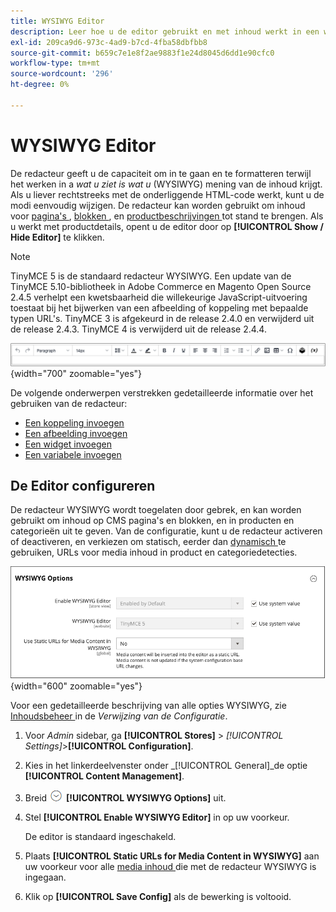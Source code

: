 ```yaml
---
title: WYSIWYG Editor
description: Leer hoe u de editor gebruikt en met inhoud werkt in een weergave _What You See is What You Get_ (WYSIWYG).
exl-id: 209ca9d6-973c-4ad9-b7cd-4fba58dbfbb8
source-git-commit: b659c7e1e8f2ae9883f1e24d8045d6dd1e90cfc0
workflow-type: tm+mt
source-wordcount: '296'
ht-degree: 0%

---
```


# WYSIWYG Editor

De redacteur geeft u de capaciteit om in te gaan en te formatteren terwijl het werken in a _wat u ziet is wat u_ (WYSIWYG) mening van de inhoud krijgt. Als u liever rechtstreeks met de onderliggende HTML-code werkt, kunt u de modi eenvoudig wijzigen. De redacteur kan worden gebruikt om inhoud voor [ pagina&#39;s ](pages.md), [ blokken ](blocks.md), en [ productbeschrijvingen ](../catalog/product-content.md) tot stand te brengen. Als u werkt met productdetails, opent u de editor door op **[!UICONTROL Show / Hide Editor]** te klikken.

>[!NOTE]
>
>TinyMCE 5 is de standaard redacteur WYSIWYG. Een update van de TinyMCE 5.10-bibliotheek in Adobe Commerce en Magento Open Source 2.4.5 verhelpt een kwetsbaarheid die willekeurige JavaScript-uitvoering toestaat bij het bijwerken van een afbeelding of koppeling met bepaalde typen URL&#39;s. TinyMCE 3 is afgekeurd in de release 2.4.0 en verwijderd uit de release 2.4.3. TinyMCE 4 is verwijderd uit de release 2.4.4.

![ de toolbar van de Redacteur ](./assets/editor-toolbar.png){width="700" zoomable="yes"}

De volgende onderwerpen verstrekken gedetailleerde informatie over het gebruiken van de redacteur:

- [Een koppeling invoegen](editor-insert-link.md)
- [Een afbeelding invoegen](editor-insert-image.md)
- [Een widget invoegen](editor-widget.md)
- [Een variabele invoegen](editor-insert-variable.md)

## De Editor configureren

De redacteur WYSIWYG wordt toegelaten door gebrek, en kan worden gebruikt om inhoud op CMS pagina&#39;s en blokken, en in producten en categorieën uit te geven. Van de configuratie, kunt u de redacteur activeren of deactiveren, en verkiezen om statisch, eerder dan [ dynamisch ](../catalog/catalog-urls.md#dynamic-url) te gebruiken, URLs voor media inhoud in product en categoriedetecties.

![ WYSIWYG Opties ](./assets/content-management-wysiwyg-options.png){width="600" zoomable="yes"}

Voor een gedetailleerde beschrijving van alle opties WYSIWYG, zie [ Inhoudsbeheer ](../configuration-reference/general/content-management.md) in de _Verwijzing van de Configuratie_.

1. Voor _Admin_ sidebar, ga **[!UICONTROL Stores]** > _[!UICONTROL Settings]_>**[!UICONTROL Configuration]**.

1. Kies in het linkerdeelvenster onder _[!UICONTROL General]_de optie **[!UICONTROL Content Management]**.

1. Breid ![ selecteur van de Uitbreiding ](../assets/icon-display-expand.png) **[!UICONTROL WYSIWYG Options]** uit.

1. Stel **[!UICONTROL Enable WYSIWYG Editor]** in op uw voorkeur.

   De editor is standaard ingeschakeld.

1. Plaats **[!UICONTROL Static URLs for Media Content in WYSIWYG]** aan uw voorkeur voor alle [ media inhoud ](../catalog/catalog-urls.md#static-url) die met de redacteur WYSIWYG is ingegaan.

1. Klik op **[!UICONTROL Save Config]** als de bewerking is voltooid.
